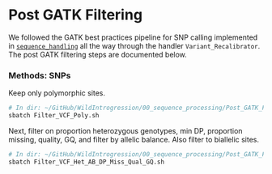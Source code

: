 # Post GATK Filtering

We followed the GATK best practices pipeline for SNP calling implemented in [`sequence_handling`](https://github.com/MorrellLAB/sequence_handling) all the way through the handler `Variant_Recalibrator`. The post GATK filtering steps are documented below.

### Methods: SNPs

Keep only polymorphic sites.

```bash
# In dir: ~/GitHub/WildIntrogression/00_sequence_processing/Post_GATK_Filtering
sbatch Filter_VCF_Poly.sh
```

Next, filter on proportion heterozygous genotypes, min DP, proportion missing, quality, GQ, and filter by allelic balance. Also filter to biallelic sites.

```bash
# In dir: ~/GitHub/WildIntrogression/00_sequence_processing/Post_GATK_Filtering
sbatch Filter_VCF_Het_AB_DP_Miss_Qual_GQ.sh
```
